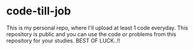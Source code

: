 # code-till-job
This is my personal repo, where I'll upload at least 1 code everyday.
This repository is public and you can use the code or problems from this repository for your studies.
BEST OF LUCK..!!
